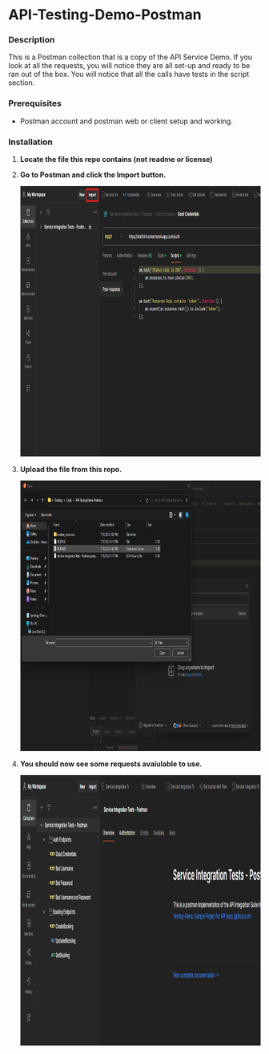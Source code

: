 # API-Testing-Demo-Postman
### Description
This is a Postman collection that is a copy of the API Service Demo. If you look at all the requests, you will notice they are all set-up and ready to be ran out of the box. You will notice that all the calls have tests in the script section.

### Prerequisites
- Postman account and postman web or client setup and working.

### Installation
1. **Locate the file this repo contains (not readme or license)**
2. **Go to Postman and click the **Import** button.**

    <img src="readme_resources/import.png" alt="Example Image" width="990" height="540">

3. **Upload the file from this repo.**

    <img src="readme_resources/upload.png" alt="Example Image" width="990" height="540">

4. **You should now see some requests avaiulable to use.**

    <img src="readme_resources/success.png" alt="Example Image" width="990" height="540">
